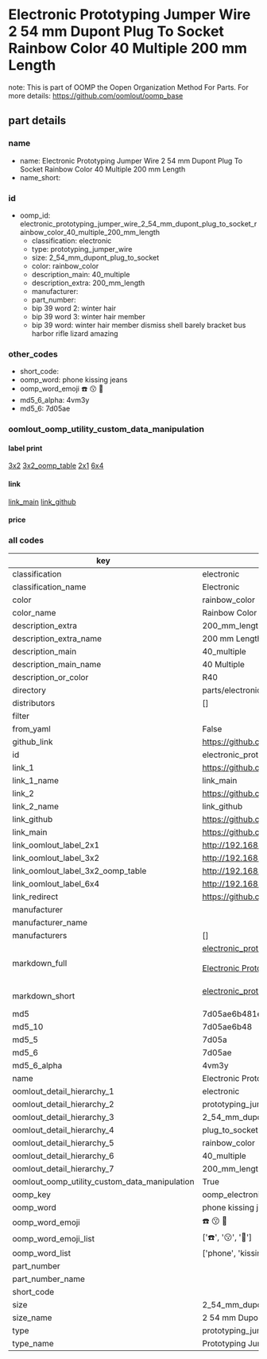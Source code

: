 # Electronic Prototyping Jumper Wire 2 54 mm Dupont Plug To Socket Rainbow Color 40 Multiple 200 mm Length  

note: This is part of OOMP the Oopen Organization Method For Parts. For more details: https://github.com/oomlout/oomp_base

##  part details
  







### name
* name: Electronic Prototyping Jumper Wire 2 54 mm Dupont Plug To Socket Rainbow Color 40 Multiple 200 mm Length
* name_short: 
### id
* oomp_id: electronic_prototyping_jumper_wire_2_54_mm_dupont_plug_to_socket_rainbow_color_40_multiple_200_mm_length
  * classification: electronic
  * type: prototyping_jumper_wire
  * size: 2_54_mm_dupont_plug_to_socket
  * color: rainbow_color
  * description_main: 40_multiple
  * description_extra: 200_mm_length
  * manufacturer: 
  * part_number: 
  * bip 39 word 2: winter hair
  * bip 39 word 3: winter hair member
  * bip 39 word: winter hair member dismiss shell barely bracket bus harbor rifle lizard amazing

### other_codes
* short_code: 
* oomp_word: phone kissing jeans
* oomp_word_emoji :phone: :kissing: :jeans:
* md5_6_alpha: 4vm3y
* md5_6: 7d05ae






### oomlout_oomp_utility_custom_data_manipulation
#### label print
[3x2](http://192.168.1.245:1112/?label=oomp%204vm3y)
[3x2_oomp_table](http://192.168.1.108:1112/?label=oomp%204vm3y)
[2x1](http://192.168.1.242:1112/?label=oomp%204vm3y)
[6x4](http://192.168.1.55:1112/?label=oomp%204vm3y)    

#### link

[link_main](https://github.com/oomlout/oomlout_oomp_version_1_messy/tree/main/parts/electronic_prototyping_jumper_wire_2_54_mm_dupont_plug_to_socket_rainbow_color_40_multiple_200_mm_length) [link_github](https://github.com/oomlout/oomlout_oomp_version_1_messy/tree/main/parts/electronic_prototyping_jumper_wire_2_54_mm_dupont_plug_to_socket_rainbow_color_40_multiple_200_mm_length)                             

#### price







### all codes 
| key | value |  
| --- | --- |  
| classification | electronic |  
| classification_name | Electronic |  
| color | rainbow_color |  
| color_name | Rainbow Color |  
| description_extra | 200_mm_length |  
| description_extra_name | 200 mm Length |  
| description_main | 40_multiple |  
| description_main_name | 40 Multiple |  
| description_or_color | R40 |  
| directory | parts/electronic_prototyping_jumper_wire_2_54_mm_dupont_plug_to_socket_rainbow_color_40_multiple_200_mm_length |  
| distributors | [] |  
| filter |  |  
| from_yaml | False |  
| github_link | https://github.com/oomlout/oomlout_oomp_part_src/tree/main/parts/electronic_prototyping_jumper_wire_2_54_mm_dupont_plug_to_socket_rainbow_color_40_multiple_200_mm_length |  
| id | electronic_prototyping_jumper_wire_2_54_mm_dupont_plug_to_socket_rainbow_color_40_multiple_200_mm_length |  
| link_1 | https://github.com/oomlout/oomlout_oomp_version_1_messy/tree/main/parts/electronic_prototyping_jumper_wire_2_54_mm_dupont_plug_to_socket_rainbow_color_40_multiple_200_mm_length |  
| link_1_name | link_main |  
| link_2 | https://github.com/oomlout/oomlout_oomp_version_1_messy/tree/main/parts/electronic_prototyping_jumper_wire_2_54_mm_dupont_plug_to_socket_rainbow_color_40_multiple_200_mm_length |  
| link_2_name | link_github |  
| link_github | https://github.com/oomlout/oomlout_oomp_version_1_messy/tree/main/parts/electronic_prototyping_jumper_wire_2_54_mm_dupont_plug_to_socket_rainbow_color_40_multiple_200_mm_length |  
| link_main | https://github.com/oomlout/oomlout_oomp_version_1_messy/tree/main/parts/electronic_prototyping_jumper_wire_2_54_mm_dupont_plug_to_socket_rainbow_color_40_multiple_200_mm_length |  
| link_oomlout_label_2x1 | http://192.168.1.242:1112/?label=oomp%204vm3y |  
| link_oomlout_label_3x2 | http://192.168.1.245:1112/?label=oomp%204vm3y |  
| link_oomlout_label_3x2_oomp_table | http://192.168.1.108:1112/?label=oomp%204vm3y |  
| link_oomlout_label_6x4 | http://192.168.1.55:1112/?label=oomp%204vm3y |  
| link_redirect | https://github.com/oomlout/oomlout_oomp_version_1_messy/tree/main/parts/electronic_prototyping_jumper_wire_2_54_mm_dupont_plug_to_socket_rainbow_color_40_multiple_200_mm_length |  
| manufacturer |  |  
| manufacturer_name |  |  
| manufacturers | [] |  
| markdown_full | [electronic_prototyping_jumper_wire_2_54_mm_dupont_plug_to_socket_rainbow_color_40_multiple_200_mm_length](none)<br>[](none)<br>[Electronic Prototyping Jumper Wire 2 54 Mm Dupont Plug To Socket Rainbow Color 40 Multiple 200 Mm Length](none)<br><br> |  
| markdown_short | [electronic_prototyping_jumper_wire_2_54_mm_dupont_plug_to_socket_rainbow_color_40_multiple_200_mm_length](none)<br><br> |  
| md5 | 7d05ae6b481ee3584a62b3f5159a17e0 |  
| md5_10 | 7d05ae6b48 |  
| md5_5 | 7d05a |  
| md5_6 | 7d05ae |  
| md5_6_alpha | 4vm3y |  
| name | Electronic Prototyping Jumper Wire 2 54 mm Dupont Plug To Socket Rainbow Color 40 Multiple 200 mm Length |  
| oomlout_detail_hierarchy_1 | electronic |  
| oomlout_detail_hierarchy_2 | prototyping_jumper_wire |  
| oomlout_detail_hierarchy_3 | 2_54_mm_dupont |  
| oomlout_detail_hierarchy_4 | plug_to_socket |  
| oomlout_detail_hierarchy_5 | rainbow_color |  
| oomlout_detail_hierarchy_6 | 40_multiple |  
| oomlout_detail_hierarchy_7 | 200_mm_length |  
| oomlout_oomp_utility_custom_data_manipulation | True |  
| oomp_key | oomp_electronic_prototyping_jumper_wire_2_54_mm_dupont_plug_to_socket_rainbow_color_40_multiple_200_mm_length |  
| oomp_word | phone kissing jeans |  
| oomp_word_emoji | :phone: :kissing: :jeans: |  
| oomp_word_emoji_list | [':phone:', ':kissing:', ':jeans:'] |  
| oomp_word_list | ['phone', 'kissing', 'jeans'] |  
| part_number |  |  
| part_number_name |  |  
| short_code |  |  
| size | 2_54_mm_dupont_plug_to_socket |  
| size_name | 2 54 mm Dupont Plug To Socket |  
| type | prototyping_jumper_wire |  
| type_name | Prototyping Jumper Wire |  
